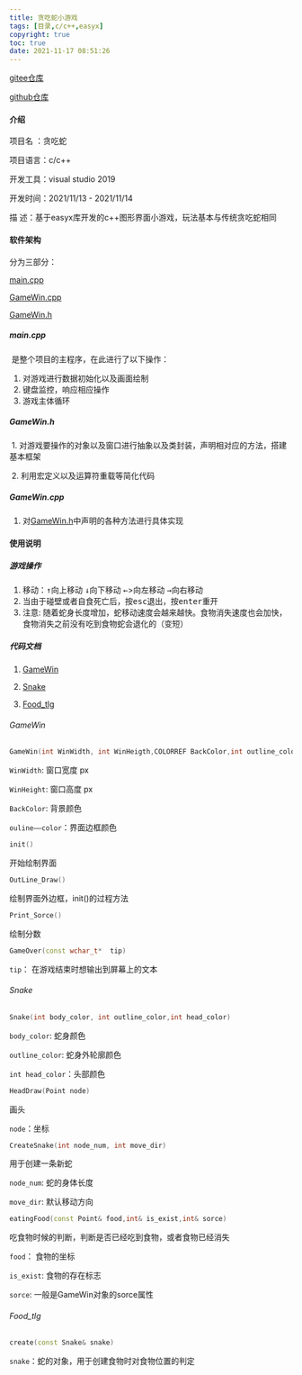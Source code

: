 ```yaml
---
title: 贪吃蛇小游戏
tags: [目录,c/c++,easyx]
copyright: true
toc: true
date: 2021-11-17 08:51:26
---
```


[gitee仓库](https://gitee.com/xiaomo-xty/eating-snake)

[github仓库](https://github.com/xiaomo-xty/EatingSnake)



#### 介绍

项目名    ：贪吃蛇

项目语言：c/c++

开发工具：visual studio 2019 

开发时间：2021/11/13 - 2021/11/14

描        述：基于easyx库开发的c++图形界面小游戏，玩法基本与传统贪吃蛇相同





#### 软件架构

分为三部分：

[main.cpp](#####main.cpp)

[GameWin.cpp](#####GameWin.cpp)

[GameWin.h](#####GameWin.h)

##### main.cpp

​	是整个项目的主程序，在此进行了以下操作：

1. 对游戏进行数据初始化以及画面绘制
2. 键盘监控，响应相应操作
3. 游戏主体循环

##### GameWin.h

​	1. 对游戏要操作的对象以及窗口进行抽象以及类封装，声明相对应的方法，搭建基本框架

​	2. 利用宏定义以及运算符重载等简化代码

##### GameWin.cpp

1. 对[GameWin.h](#####GameWin.h)中声明的各种方法进行具体实现

#### 使用说明

##### 游戏操作

1.  移动：<kbd>↑</kbd>向上移动  <kbd>↓</kbd>向下移动  <kbd>←</kbd>>向左移动  <kbd>→</kbd>向右移动
2.  当由于碰壁或者自食死亡后，按<kbd>esc</kbd>退出，按<kbd>enter</kbd>重开
3.  注意: 随着蛇身长度增加，蛇移动速度会越来越快。食物消失速度也会加快，食物消失之前没有吃到食物蛇会退化的（变短）

##### 代码文档

1. [GameWin](######GameWin)

2. [Snake](######Snake)

3. [Food_tlg](######Food_tlg)



###### GameWin

```c++
GameWin(int WinWidth, int WinHeigth,COLORREF BackColor,int outline_color)
```

`WinWidth`: 窗口宽度 px

`WinHeight`: 窗口高度 px

`BackColor`: 背景颜色

`ouline——color`：界面边框颜色



```c++
init()
```

开始绘制界面



```c++
OutLine_Draw()
```

绘制界面外边框，init()的过程方法



```c++
Print_Sorce()
```

绘制分数



```c++
GameOver(const wchar_t*  tip)
```

`tip`： 在游戏结束时想输出到屏幕上的文本



###### Snake

```c++
Snake(int body_color, int outline_color,int head_color)
```

`body_color`: 蛇身颜色

`outline_color`: 蛇身外轮廓颜色

`int head_color`：头部颜色



```c++
HeadDraw(Point node)
```

画头

`node`：坐标

```c++
CreateSnake(int node_num, int move_dir)
```

用于创建一条新蛇

`node_num`: 蛇的身体长度

`move_dir`: 默认移动方向



```c++
eatingFood(const Point& food,int& is_exist,int& sorce)
```

吃食物时候的判断，判断是否已经吃到食物，或者食物已经消失

`food`： 食物的坐标

`is_exist`: 食物的存在标志

`sorce`: 一般是GameWin对象的sorce属性



###### Food_tlg

```c++
create(const Snake& snake)
```

`snake`：蛇的对象，用于创建食物时对食物位置的判定